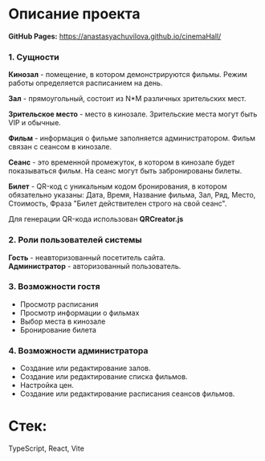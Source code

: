 # Описание проекта #
**GitHub Pages:** https://anastasyachuvilova.github.io/cinemaHall/
### 1. Сущности ###
**Кинозал** - помещение, в котором демонстрируются фильмы. Режим работы определяется расписанием на день.<br>

**Зал** - прямоугольный, состоит из N*M различных зрительских мест.

**Зрительское место** - место в кинозале. Зрительские места могут быть VIP и обычные.

**Фильм** - информация о фильме заполняется администратором. Фильм связан с сеансом в кинозале.

**Сеанс** - это временной промежуток, в котором в кинозале будет показываться фильм. На сеанс могут быть забронированы билеты.

**Билет** - QR-код c уникальным кодом бронирования, в котором обязательно указаны: Дата, Время, Название фильма, Зал, Ряд, Место, Стоимость, Фраза "Билет действителен строго на свой сеанс".

Для генерации QR-кода использован **QRCreator.js**

### 2. Роли пользователей системы ###
**Гость** - неавторизованный посетитель сайта.<br>
**Администратор** - авторизованный пользователь.

### 3. Возможности гостя ###
- Просмотр расписания
- Просмотр информации о фильмах
- Выбор места в кинозале
- Бронирование билета
### 4. Возможности администратора ###
- Создание или редактирование залов.
- Создание или редактирование списка фильмов.
- Настройка цен.
- Создание или редактирование расписания сеансов фильмов.

# Стек: #
TypeScript, React, Vite

